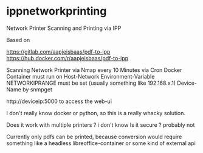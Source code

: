 # ippnetworkprinting
Network Printer Scanning and Printing via IPP

Based on 

https://gitlab.com/aapjeisbaas/pdf-to-ipp
https://hub.docker.com/r/aapjeisbaas/pdf-to-ipp

Scanning Network Printer via Nmap every 10 Minutes via Cron
Docker Container must run on Host-Network
Environment-Variable NETWORKIPRANGE must be set (usually something like 192.168.x.1)
Device-Name by snmpget

http://deviceip:5000 to access the web-ui

I don't really know docker or python, so this is a really whacky solution. 

Does it work with multiple printers ? i don't know
Is it secure ? probably not

Currently only pdfs can be printed, because conversion would require something like a headless libreoffice-container or some kind of external api

